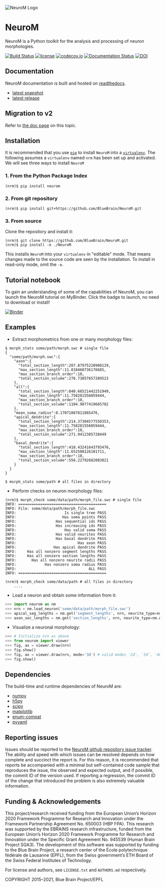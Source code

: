 <!--
 Copyright (c) 2015, Ecole Polytechnique Federale de Lausanne, Blue Brain Project
 All rights reserved.

 This file is part of NeuroM <https://github.com/BlueBrain/NeuroM>

 Redistribution and use in source and binary forms, with or without
 modification, are permitted provided that the following conditions are met:

     1. Redistributions of source code must retain the above copyright
        notice, this list of conditions and the following disclaimer.
     2. Redistributions in binary form must reproduce the above copyright
        notice, this list of conditions and the following disclaimer in the
        documentation and/or other materials provided with the distribution.
     3. Neither the name of the copyright holder nor the names of
        its contributors may be used to endorse or promote products
        derived from this software without specific prior written permission.

 THIS SOFTWARE IS PROVIDED BY THE COPYRIGHT HOLDERS AND CONTRIBUTORS "AS IS" AND
 ANY EXPRESS OR IMPLIED WARRANTIES, INCLUDING, BUT NOT LIMITED TO, THE IMPLIED
 WARRANTIES OF MERCHANTABILITY AND FITNESS FOR A PARTICULAR PURPOSE ARE
 DISCLAIMED. IN NO EVENT SHALL THE COPYRIGHT HOLDER OR CONTRIBUTORS BE LIABLE FOR ANY
 DIRECT, INDIRECT, INCIDENTAL, SPECIAL, EXEMPLARY, OR CONSEQUENTIAL DAMAGES
 (INCLUDING, BUT NOT LIMITED TO, PROCUREMENT OF SUBSTITUTE GOODS OR SERVICES;
 LOSS OF USE, DATA, OR PROFITS; OR BUSINESS INTERRUPTION) HOWEVER CAUSED AND
 ON ANY THEORY OF LIABILITY, WHETHER IN CONTRACT, STRICT LIABILITY, OR TORT
 (INCLUDING NEGLIGENCE OR OTHERWISE) ARISING IN ANY WAY OUT OF THE USE OF THIS
 SOFTWARE, EVEN IF ADVISED OF THE POSSIBILITY OF SUCH DAMAGE.
 -->
![NeuroM Logo](doc/source/logo/NeuroM.jpg)

# NeuroM

NeuroM is a Python toolkit for the analysis and processing of neuron morphologies.


[![Build Status](https://travis-ci.org/BlueBrain/NeuroM.svg?branch=master)](https://travis-ci.org/BlueBrain/NeuroM)
[![license](https://img.shields.io/pypi/l/neurom.svg)](https://github.com/BlueBrain/NeuroM/blob/master/LICENSE.txt)
[![codecov.io](https://codecov.io/github/BlueBrain/NeuroM/coverage.svg?branch=master)](https://codecov.io/github/BlueBrain/NeuroM?branch=master)
[![Documentation Status](https://readthedocs.org/projects/neurom/badge/?version=latest)](http://neurom.readthedocs.io/en/latest/?badge=latest)
[![DOI](https://zenodo.org/badge/DOI/10.5281/zenodo.209498.svg)](https://doi.org/10.5281/zenodo.209498)

## Documentation

NeuroM documentation is built and hosted on [readthedocs](https://readthedocs.org/).

* [latest snapshot](http://neurom.readthedocs.org/en/latest/)
* [latest release](http://neurom.readthedocs.org/en/stable/)

## Migration to v2

Refer to [the doc page](https://neurom.readthedocs.io/en/latest/migration_v2.html) on this topic.

## Installation

It is recommended that you use [`pip`](https://pip.pypa.io/en/stable/) to install
`NeuroM` into a [`virtualenv`](https://virtualenv.pypa.io/en/stable/). The following
assumes a `virtualenv` named `nrm` has been set up and
activated. We will see three ways to install `NeuroM`


### 1. From the Python Package Index

```
(nrm)$ pip install neurom
```

### 2. From git repository

```
(nrm)$ pip install git+https://github.com/BlueBrain/NeuroM.git
```

### 3. From source

Clone the repository and install it:

```
(nrm)$ git clone https://github.com/BlueBrain/NeuroM.git
(nrm)$ pip install -e ./NeuroM
```

This installs `NeuroM` into your `virtualenv` in "editable" mode. That means changes
made to the source code are seen by the installation. To install in read-only mode, omit
the `-e`.

## Tutorial notebook

To gain an understanding of some of the capabilities of NeuroM, you can launch
the NeuroM tutorial on MyBinder. Click the badge to launch, no need to download or
install!

[![Binder](https://mybinder.org/badge_logo.svg)](https://mybinder.org/v2/gh/BlueBrain/NeuroM.git/master?filepath=tutorial%2Fgetting_started.ipynb)

## Examples

- Extract morphometrics from one or many morphology files:

```
$ morph_stats some/path/morph.swc # single file
{
  "some/path/morph.swc":{
    "axon":{
      "total_section_length":207.87975220908129,
      "max_section_length":11.018460736176685,
      "max_section_branch_order":10,
      "total_section_volume":276.73857657289523
    },
    "all":{
      "total_section_length":840.68521442251949,
      "max_section_length":11.758281556059444,
      "max_section_branch_order":10,
      "total_section_volume":1104.9077419665782
    },
    "mean_soma_radius":0.17071067811865476,
    "apical_dendrite":{
      "total_section_length":214.37304577550353,
      "max_section_length":11.758281556059444,
      "max_section_branch_order":10,
      "total_section_volume":271.9412385728449
    },
    "basal_dendrite":{
      "total_section_length":418.43241643793476,
      "max_section_length":11.652508126101711,
      "max_section_branch_order":10,
      "total_section_volume":556.22792682083821
    }
  }
}

$ morph_stats some/path # all files in directory
```

- Perform checks on neuron morphology files:

```
(nrm)$ morph_check some/data/path/morph_file.swc # single file
INFO: ========================================
INFO: File: some/data/path/morph_file.swc
INFO:                      Is single tree PASS
INFO:                     Has soma points PASS
INFO:                  Has sequential ids PASS
INFO:                  Has increasing ids PASS
INFO:                      Has valid soma PASS
INFO:                  Has valid neurites PASS
INFO:                  Has basal dendrite PASS
INFO:                            Has axon PASS
INFO:                 Has apical dendrite PASS
INFO:     Has all nonzero segment lengths PASS
INFO:     Has all nonzero section lengths PASS
INFO:       Has all nonzero neurite radii PASS
INFO:             Has nonzero soma radius PASS
INFO:                                 ALL PASS
INFO: ========================================

(nrm)$ morph_check some/data/path # all files in directory
    ....
```

- Load a neuron and obtain some information from it:

```python
>>> import neurom as nm
>>> nrn = nm.load_neuron('some/data/path/morph_file.swc')
>>> apical_seg_lengths = nm.get('segment_lengths', nrn, neurite_type=nm.APICAL_DENDRITE)
>>> axon_sec_lengths = nm.get('section_lengths', nrn, neurite_type=nm.AXON)
```


- Visualize a neuronal morphology:

```python
>>> # Initialize nrn as above
>>> from neurom import viewer
>>> fig, ax = viewer.draw(nrn)
>>> fig.show()
>>> fig, ax = viewer.draw(nrn, mode='3d') # valid modes '2d', '3d', 'dendrogram'
>>> fig.show()
```


## Dependencies

The build-time and runtime dependencies of NeuroM are:

* [numpy](http://www.numpy.org/)
* [h5py](http://www.h5py.org/)
* [scipy](http://www.scipy.org/)
* [matplotlib](http://www.matplotlib.org/)
* [enum-compat](https://pypi.python.org/pypi/enum-compat/)
* [pyyaml](http://www.pyyaml.org/)


## Reporting issues

Issues should be reported to the
[NeuroM github repository issue tracker](https://github.com/BlueBrain/NeuroM/issues).
The ability and speed with which issues can be resolved depends on how complete and
succinct the report is. For this reason, it is recommended that reports be accompanied
with a minimal but self-contained code sample that reproduces the issue, the observed and
expected output, and if possible, the commit ID of the version used. If reporting a
regression, the commit ID of the change that introduced the problem is also extremely valuable
information.

## Funding & Acknowledgements

This project/research received funding from the European Union’s Horizon 2020 Framework Programme for Research and Innovation under the Framework Partnership Agreement No. 650003 (HBP FPA). 
This research was supported by the EBRAINS research infrastructure, funded from the European
Union’s Horizon 2020 Framework Programme for Research and Innovation under the Specific Grant
Agreement No. 945539 (Human Brain Project SGA3).
The development of this software was supported by funding to the Blue Brain Project, a research center of the École polytechnique fédérale de Lausanne (EPFL), from the Swiss government’s ETH Board of the Swiss Federal Institutes of Technology.

For license and authors, see `LICENSE.txt` and `AUTHORS.md` respectively.

COPYRIGHT 2015–2021, Blue Brain Project/EPFL
